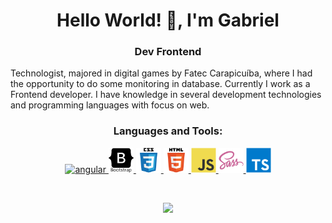 <h1 align="center">Hello World! 👋, I'm Gabriel</h1>
<h3 align="center">Dev Frontend</h3>


Technologist, majored in digital games by Fatec Carapicuíba, where I had the opportunity to do some monitoring in database. Currently I work as a Frontend developer. I have knowledge in several development technologies and programming languages with focus on web.

<h3 align="center">Languages and Tools:</h3>
<p align="center"> 
  <a href="https://angular.io" target="_blank"> 
    <img src="https://angular.io/assets/images/logos/angular/angular.svg" alt="angular" width="40" height="40"/> 
  </a> 
  <a href="https://getbootstrap.com" target="_blank"> 
    <img src="https://raw.githubusercontent.com/devicons/devicon/master/icons/bootstrap/bootstrap-plain-wordmark.svg" alt="bootstrap" width="40" height="40"/> 
  </a> 
  <a href="https://www.w3schools.com/css/" target="_blank"> 
    <img src="https://raw.githubusercontent.com/devicons/devicon/master/icons/css3/css3-original-wordmark.svg" alt="css3" width="40" height="40"/> 
  </a> 
  <a href="https://www.w3.org/html/" target="_blank"> 
    <img src="https://raw.githubusercontent.com/devicons/devicon/master/icons/html5/html5-original-wordmark.svg" alt="html5" width="40" height="40"/> 
  </a> 
  <a href="https://developer.mozilla.org/en-US/docs/Web/JavaScript" target="_blank"> 
    <img src="https://raw.githubusercontent.com/devicons/devicon/master/icons/javascript/javascript-original.svg" alt="javascript" width="40" height="40"/> 
  </a> 
  <a href="https://sass-lang.com" target="_blank"> 
    <img src="https://raw.githubusercontent.com/devicons/devicon/master/icons/sass/sass-original.svg" alt="sass" width="40" height="40"/> 
  </a> 
  <a href="https://www.typescriptlang.org/" target="_blank"> 
    <img src="https://raw.githubusercontent.com/devicons/devicon/master/icons/typescript/typescript-original.svg" alt="typescript" width="40" height="40"/> 
  </a> 
  <br>
</p>
<br>
<p align="center">
  <img width="565px" src="https://user-images.githubusercontent.com/34325394/217648709-d75da039-b140-4b9f-884d-37d073d26e60.gif">
</p>

<!-- <div align="center">
  <a href="https://gsnogueira.github.io">
    <img height="180em" src="https://github-readme-stats.vercel.app/api/top-langs/?username=gsnogueira&layout=compact&langs_count=7&theme=dark"/>
    <img height="180em" src="https://github-readme-stats.vercel.app/api?username=gsnogueira&show_icons=true&theme=dark&include_all_commits=true&count_private=true"/>
  </a>
</div> -->
